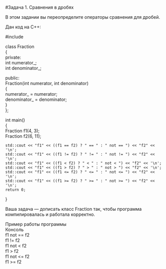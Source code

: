 #Задача 1. Сравнения в дробях

В этом задании вы переопределите операторы сравнения для дробей.

Дан код на C++:

#include <iostream>  

class Fraction  
{  
private:  
	int numerator_;  
	int denominator_;  

public:  
	Fraction(int numerator, int denominator)  
	{  
		numerator_ = numerator;  
		denominator_ = denominator;  
	}  
};  

int main()  
{  
	Fraction f1(4, 3);  
	Fraction f2(6, 11);  

	std::cout << "f1" << ((f1 == f2) ? " == " : " not == ") << "f2" << '\n';  
	std::cout << "f1" << ((f1 != f2) ? " != " : " not != ") << "f2" << '\n';  
	std::cout << "f1" << ((f1 < f2) ? " < " : " not < ") << "f2" << '\n';  
	std::cout << "f1" << ((f1 > f2) ? " > " : " not > ") << "f2" << '\n';  
	std::cout << "f1" << ((f1 <= f2) ? " <= " : " not <= ") << "f2" << '\n';  
	std::cout << "f1" << ((f1 >= f2) ? " >= " : " not >= ") << "f2" << '\n';  
	return 0;  
}  

Ваша задача — дописать класс Fraction так, чтобы программа компилировалась и работала корректно.  

Пример работы программы  
Консоль  
f1 not == f2  
f1 != f2  
f1 not < f2  
f1 > f2  
f1 not <= f2  
f1 >= f2  